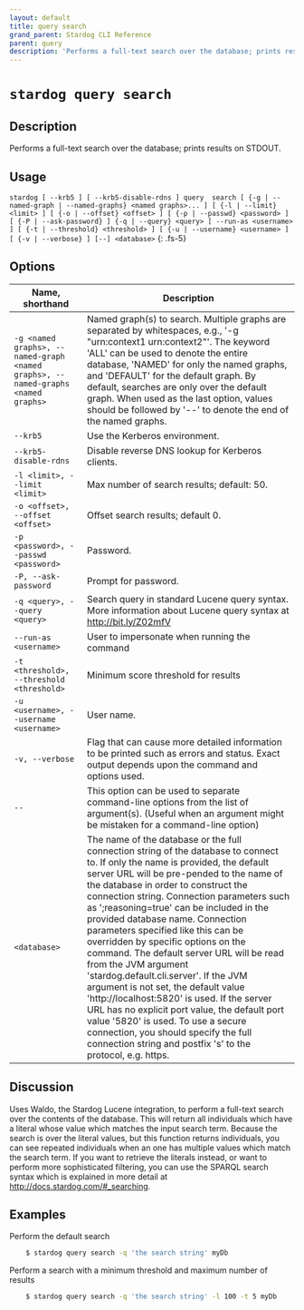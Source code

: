 ```yaml
---
layout: default
title: query search
grand_parent: Stardog CLI Reference
parent: query
description: 'Performs a full-text search over the database; prints results on STDOUT.'
---
```


#  `stardog query search` 
## Description
Performs a full-text search over the database; prints results on STDOUT.<br>
## Usage
`stardog [ --krb5 ] [ --krb5-disable-rdns ] query  search [ {-g | --named-graph | --named-graphs} <named graphs>... ] [ {-l | --limit} <limit> ] [ {-o | --offset} <offset> ] [ {-p | --passwd} <password> ] [ {-P | --ask-password} ] {-q | --query} <query> [ --run-as <username> ] [ {-t | --threshold} <threshold> ] [ {-u | --username} <username> ] [ {-v | --verbose} ] [--] <database>`
{: .fs-5}
## Options

Name, shorthand | Description 
---|---
`-g <named graphs>, --named-graph <named graphs>, --named-graphs <named graphs>` | Named graph(s) to search.  Multiple graphs are separated by whitespaces, e.g., '-g "urn:context1 urn:context2"'. The keyword 'ALL' can be used to denote the entire database, 'NAMED' for only the named graphs, and 'DEFAULT' for the default graph. By default, searches are only over the default graph.  When used as the last option, values should be followed by '--' to denote the end of the named graphs.
`--krb5` | Use the Kerberos environment.
`--krb5-disable-rdns` | Disable reverse DNS lookup for Kerberos clients.
`-l <limit>, --limit <limit>` | Max number of search results; default: 50.
`-o <offset>, --offset <offset>` | Offset search results; default 0.
`-p <password>, --passwd <password>` | Password.
`-P, --ask-password` | Prompt for password.
`-q <query>, --query <query>` | Search query in standard Lucene query syntax.  More information about Lucene query syntax at http://bit.ly/Z02mfV
`--run-as <username>` | User to impersonate when running the command
`-t <threshold>, --threshold <threshold>` | Minimum score threshold for results
`-u <username>, --username <username>` | User name.
`-v, --verbose` | Flag that can cause more detailed information to be printed such as errors and status. Exact output depends upon the command and options used.
`--` | This option can be used to separate command-line options from the list of argument(s). (Useful when an argument might be mistaken for a command-line option)
`<database>` | The name of the database or the full connection string of the database to connect to. If only the name is provided, the default server URL will be pre-pended to the name of the database in order to construct the connection string. Connection parameters such as ';reasoning=true' can be included in the provided database name. Connection parameters specified like this can be overridden by specific options on the command. The default server URL will be read from the JVM argument 'stardog.default.cli.server'. If the JVM argument is not set, the default value 'http://localhost:5820' is used. If the server URL has no explicit port value, the default port value '5820' is used.  To use a secure connection, you should specify the full connection string and postfix 's' to the protocol, e.g. https.

## Discussion
Uses Waldo, the Stardog Lucene integration, to perform a full-text search over the contents of the database.  This will return all individuals which have a literal whose value which matches the input search term.  Because the search is over the literal values, but this function returns individuals, you can see repeated individuals when an one has multiple values which match the search term.  If you want to retrieve the literals instead, or want to perform more sophisticated filtering, you can use the SPARQL search syntax which is explained in more detail at http://docs.stardog.com/#_searching.

## Examples
Perform the default search
```bash
    $ stardog query search -q 'the search string' myDb
```
Perform a search with a minimum threshold and maximum number of results
```bash
    $ stardog query search -q 'the search string' -l 100 -t 5 myDb
```


